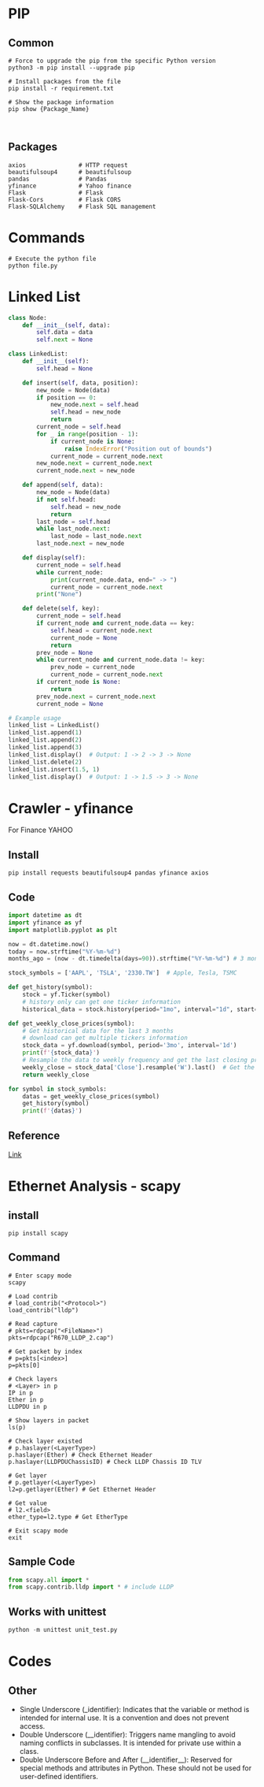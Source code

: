 # PIP
## Common
``` Shell
# Force to upgrade the pip from the specific Python version
python3 -m pip install --upgrade pip

# Install packages from the file
pip install -r requirement.txt

# Show the package information
pip show {Package_Name}



```

## Packages
``` Shell
axios               # HTTP request
beautifulsoup4      # beautifulsoup
pandas              # Pandas
yfinance            # Yahoo finance
Flask               # Flask
Flask-Cors          # Flask CORS
Flask-SQLAlchemy    # Flask SQL management
```

# Commands
``` Shell
# Execute the python file
python file.py
```

# Linked List
``` Python
class Node:
    def __init__(self, data):
        self.data = data
        self.next = None

class LinkedList:
    def __init__(self):
        self.head = None

    def insert(self, data, position):
        new_node = Node(data)
        if position == 0:
            new_node.next = self.head
            self.head = new_node
            return
        current_node = self.head
        for _ in range(position - 1):
            if current_node is None:
                raise IndexError("Position out of bounds")
            current_node = current_node.next
        new_node.next = current_node.next
        current_node.next = new_node

    def append(self, data):
        new_node = Node(data)
        if not self.head:
            self.head = new_node
            return
        last_node = self.head
        while last_node.next:
            last_node = last_node.next
        last_node.next = new_node

    def display(self):
        current_node = self.head
        while current_node:
            print(current_node.data, end=" -> ")
            current_node = current_node.next
        print("None")

    def delete(self, key):
        current_node = self.head
        if current_node and current_node.data == key:
            self.head = current_node.next
            current_node = None
            return
        prev_node = None
        while current_node and current_node.data != key:
            prev_node = current_node
            current_node = current_node.next
        if current_node is None:
            return
        prev_node.next = current_node.next
        current_node = None

# Example usage
linked_list = LinkedList()
linked_list.append(1)
linked_list.append(2)
linked_list.append(3)
linked_list.display()  # Output: 1 -> 2 -> 3 -> None
linked_list.delete(2)
linked_list.insert(1.5, 1)
linked_list.display()  # Output: 1 -> 1.5 -> 3 -> None
```

# Crawler - yfinance
For Finance YAHOO

## Install
``` Shell
pip install requests beautifulsoup4 pandas yfinance axios
```

## Code

``` Python
import datetime as dt
import yfinance as yf
import matplotlib.pyplot as plt

now = dt.datetime.now()
today = now.strftime("%Y-%m-%d")
months_ago = (now - dt.timedelta(days=90)).strftime("%Y-%m-%d") # 3 months

stock_symbols = ['AAPL', 'TSLA', '2330.TW']  # Apple, Tesla, TSMC

def get_history(symbol):
    stock = yf.Ticker(symbol)
    # history only can get one ticker information 
    historical_data = stock.history(period="1mo", interval="1d", start=months_ago, end=today)

def get_weekly_close_prices(symbol):
    # Get historical data for the last 3 months
    # download can get multiple tickers information
    stock_data = yf.download(symbol, period='3mo', interval='1d')
    print(f'{stock_data}')
    # Resample the data to weekly frequency and get the last closing price of each week
    weekly_close = stock_data['Close'].resample('W').last()  # Get the last closing price of each week
    return weekly_close

for symbol in stock_symbols:
    datas = get_weekly_close_prices(symbol)
    get_history(symbol)
    print(f'{datas}')
```

## Reference

[Link]("https://ranaroussi.github.io/yfinance/reference/api/yfinance.download.html#yfinance.download")

# Ethernet Analysis - scapy
## install
``` Shell
pip install scapy
```


## Command
``` Shell
# Enter scapy mode
scapy

# Load contrib
# load_contrib("<Protocol>")
load_contrib("lldp")

# Read capture
# pkts=rdpcap("<FileName>")
pkts=rdpcap("R670_LLDP_2.cap")

# Get packet by index
# p=pkts[<index>]
p=pkts[0]

# Check layers
# <Layer> in p
IP in p
Ether in p
LLDPDU in p

# Show layers in packet
ls(p)

# Check layer existed
# p.haslayer(<LayerType>)
p.haslayer(Ether) # Check Ethernet Header
p.haslayer(LLDPDUChassisID) # Check LLDP Chassis ID TLV

# Get layer
# p.getlayer(<LayerType>)
l2=p.getlayer(Ether) # Get Ethernet Header

# Get value
# l2.<field>
ether_type=l2.type # Get EtherType

# Exit scapy mode
exit
```


## Sample Code
``` Python
from scapy.all import *
from scapy.contrib.lldp import * # include LLDP

```

## Works with unittest
``` Python
python -m unittest unit_test.py
```

# Codes
## Other
- Single Underscore (_identifier):
    Indicates that the variable or method is intended for internal use. It is a convention and does not prevent access.
- Double Underscore (__identifier): 
    Triggers name mangling to avoid naming conflicts in subclasses. It is intended for private use within a class.
- Double Underscore Before and After (\_\_identifier\_\_): 
    Reserved for special methods and attributes in Python. These should not be used for user-defined identifiers.

